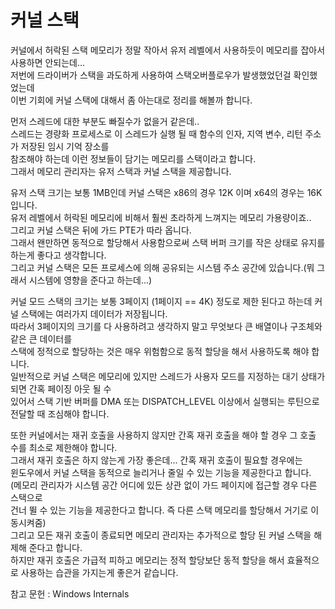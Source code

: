 # 커널 스택

커널에서 허락된 스택 메모리가 정말 작아서 유저 레벨에서 사용하듯이 메모리를 잡아서 사용하면 안되는데...  
저번에 드라이버가 스택을 과도하게 사용하여 스택오버플로우가 발생했었던걸 확인했었는데  
이번 기회에 커널 스택에 대해서 좀 아는대로 정리를 해볼까 합니다.  

먼저 스레드에 대한 부분도 빠질수가 없을거 같은데..  
스레드는 경량화 프로세스로 이 스레드가 실행 될 때 함수의 인자, 지역 변수, 리턴 주소가 저장된 임시 기억 장소를  
참조해야 하는데 이런 정보들이 담기는 메모리를 스택이라고 합니다.  
그래서 메모리 관리자는 유저 스택과 커널 스택을 제공합니다.  

유저 스택 크기는 보통 1MB인데 커널 스택은 x86의 경우 12K 이며 x64의 경우는 16K입니다.  
유저 레벨에서 허락된 메모리에 비해서 훨씬 초라하게 느껴지는 메모리 가용량이죠..  
그리고 커널 스택은 뒤에 가드 PTE가 따라 옵니다.  
그래서 왠만하면 동적으로 할당해서 사용함으로써 스택 버퍼 크기를 작은 상태로 유지를 하는게 좋다고 생각합니다.  
그리고 커널 스택은 모든 프로세스에 의해 공유되는 시스템 주소 공간에 있습니다.(뭐 그래서 시스템에 영향을 준다고 하는데...)  

커널 모드 스택의 크기는 보통 3페이지 (1페이지 == 4K) 정도로 제한 된다고 하는데 커널 스택에는 여러가지 데이터가 저장됩니다.  
따라서 3페이지의 크기를 다 사용하려고 생각하지 말고 무엇보다 큰 배열이나 구조체와 같은 큰 데이터를  
스택에 정적으로 할당하는 것은 매우 위험함으로 동적 할당을 해서 사용하도록 해야 합니다.  
일반적으로 커널 스택은 메모리에 있지만 스레드가 사용자 모드를 지정하는 대기 상태가 되면 간혹 페이징 아웃 될 수  
있어서 스택 기반 버퍼를 DMA 또는 DISPATCH_LEVEL 이상에서 실행되는 루틴으로 전달할 때 조심해야 합니다.  

또한 커널에서는 재귀 호출을 사용하지 않지만 간혹 재귀 호출을 해야 할 경우 그 호출 수를 최소로 제한해야 합니다.  
그래서 재귀 호출은 하지 않는게 가장 좋은데... 간혹 재귀 호출이 필요할 경우에는  
윈도우에서 커널 스택을 동적으로 늘리거나 줄일 수 있는 기능을 제공한다고 합니다.  
(메모리 관리자가 시스템 공간 어디에 있든 상관 없이 가드 페이지에 접근할 경우 다른 스택으로  
건너 뛸 수 있는 기능을 제공한다고 합니다. 즉 다른 스택 메모리를 할당해서 거기로 이동시켜줌)  
그리고 모든 재귀 호출이 종료되면 메모리 관리자는 추가적으로 할당 된 커널 스택을 해제해 준다고 합니다.  
하지만 재귀 호출은 가급적 피하고 메모리는 정적 할당보단 동적 할당을 해서 효율적으로 사용하는 습관을 가지는게 좋은거 같습니다.  


참고 문헌 : Windows Internals 

